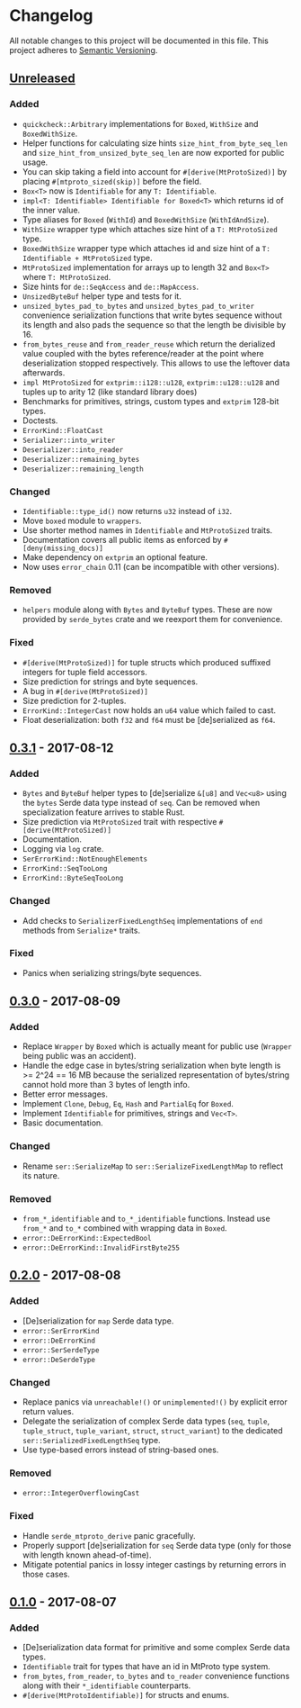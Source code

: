 # Changelog

All notable changes to this project will be documented in this file.
This project adheres to [Semantic Versioning](http://semver.org/).


## [Unreleased]

### Added

- `quickcheck::Arbitrary` implementations for `Boxed`, `WithSize` and `BoxedWithSize`.
- Helper functions for calculating size hints `size_hint_from_byte_seq_len` and `size_hint_from_unsized_byte_seq_len` are now exported for public usage.
- You can skip taking a field into account for `#[derive(MtProtoSized)]` by placing `#[mtproto_sized(skip)]` before the field.
- `Box<T>` now is `Identifiable` for any `T: Identifiable`.
- `impl<T: Identifiable> Identifiable for Boxed<T>` which returns id of the inner value.
- Type aliases for `Boxed` (`WithId`) and `BoxedWithSize` (`WithIdAndSize`).
- `WithSize` wrapper type which attaches size hint of a `T: MtProtoSized` type.
- `BoxedWithSize` wrapper type which attaches id and size hint of a `T: Identifiable + MtProtoSized` type.
- `MtProtoSized` implementation for arrays up to length 32 and `Box<T>` where `T: MtProtoSized`.
- Size hints for `de::SeqAccess` and `de::MapAccess`.
- `UnsizedByteBuf` helper type and tests for it.
- `unsized_bytes_pad_to_bytes` and `unsized_bytes_pad_to_writer` convenience serialization functions that write bytes sequence without its length and also pads the sequence so that the length be divisible by 16.
- `from_bytes_reuse` and `from_reader_reuse` which return the derialized value coupled with the bytes reference/reader at the point where deserialization stopped respectively. This allows to use the leftover data afterwards.
- `impl MtProtoSized` for `extprim::i128::u128`, `extprim::u128::u128` and tuples up to arity 12 (like standard library does)
- Benchmarks for primitives, strings, custom types and `extprim` 128-bit types.
- Doctests.
- `ErrorKind::FloatCast`
- `Serializer::into_writer`
- `Deserializer::into_reader`
- `Deserializer::remaining_bytes`
- `Deserializer::remaining_length`

### Changed

- `Identifiable::type_id()` now returns `u32` instead of `i32`.
- Move `boxed` module to `wrappers`.
- Use shorter method names in `Identifiable` and `MtProtoSized` traits.
- Documentation covers all public items as enforced by `#[deny(missing_docs)]`
- Make dependency on `extprim` an optional feature.
- Now uses `error_chain` 0.11 (can be incompatible with other versions).

### Removed

- `helpers` module along with `Bytes` and `ByteBuf` types. These are now provided by `serde_bytes` crate and we reexport them for convenience.

### Fixed

- `#[derive(MtProtoSized)]` for tuple structs which produced suffixed integers for tuple field accessors.
- Size prediction for strings and byte sequences.
- A bug in `#[derive(MtProtoSized)]`
- Size prediction for 2-tuples.
- `ErrorKind::IntegerCast` now holds an `u64` value which failed to cast.
- Float deserialization: both `f32` and `f64` must be [de]serialized as `f64`.


## [0.3.1] - 2017-08-12

### Added

- `Bytes` and `ByteBuf` helper types to [de]serialize `&[u8]` and `Vec<u8>` using the `bytes` Serde data type instead of `seq`. Can be removed when specialization feature arrives to stable Rust.
- Size prediction via `MtProtoSized` trait with respective `#[derive(MtProtoSized)]`
- Documentation.
- Logging via `log` crate.
- `SerErrorKind::NotEnoughElements`
- `ErrorKind::SeqTooLong`
- `ErrorKind::ByteSeqTooLong`

### Changed

- Add checks to `SerializerFixedLengthSeq` implementations of `end` methods from `Serialize*` traits.

### Fixed

- Panics when serializing strings/byte sequences.


## [0.3.0] - 2017-08-09

### Added

- Replace `Wrapper` by `Boxed` which is actually meant for public use (`Wrapper` being public was an accident).
- Handle the edge case in bytes/string serialization when byte length is >= 2^24 == 16 MB because the serialized representation of bytes/string cannot hold more than 3 bytes of length info.
- Better error messages.
- Implement `Clone`, `Debug`, `Eq`, `Hash` and `PartialEq` for `Boxed`.
- Implement `Identifiable` for primitives, strings and `Vec<T>`.
- Basic documentation.

### Changed

- Rename `ser::SerializeMap` to `ser::SerializeFixedLengthMap` to reflect its nature.

### Removed

- `from_*_identifiable` and `to_*_identifiable` functions. Instead use `from_*` and `to_*` combined with wrapping data in `Boxed`.
- `error::DeErrorKind::ExpectedBool`
- `error::DeErrorKind::InvalidFirstByte255`


## [0.2.0] - 2017-08-08

### Added

- [De]serialization for `map` Serde data type.
- `error::SerErrorKind`
- `error::DeErrorKind`
- `error::SerSerdeType`
- `error::DeSerdeType`

### Changed

- Replace panics via `unreachable!()` or `unimplemented!()` by explicit error return values.
- Delegate the serialization of complex Serde data types (`seq`, `tuple`, `tuple_struct`, `tuple_variant`, `struct`, `struct_variant`) to the dedicated `ser::SerializedFixedLengthSeq` type.
- Use type-based errors instead of string-based ones.

### Removed

- `error::IntegerOverflowingCast`

### Fixed

- Handle `serde_mtproto_derive` panic gracefully.
- Properly support [de]serialization for `seq` Serde data type (only for those with length known ahead-of-time).
- Mitigate potential panics in lossy integer castings by returning errors in those cases.


## [0.1.0] - 2017-08-07

### Added

- [De]serialization data format for primitive and some complex Serde data types.
- `Identifiable` trait for types that have an id in MtProto type system.
- `from_bytes`, `from_reader`, `to_bytes` and `to_reader` convenience functions along with their `*_identifiable` counterparts.
- `#[derive(MtProtoIdentifiable)]` for structs and enums.


[Unreleased]: https://github.com/hcpl/serde_mtproto/compare/v0.3.1...HEAD
[0.3.1]: https://github.com/hcpl/serde_mtproto/compare/v0.3.0...v0.3.1
[0.3.0]: https://github.com/hcpl/serde_mtproto/compare/v0.2.0...v0.3.0
[0.2.0]: https://github.com/hcpl/serde_mtproto/compare/v0.1.0...v0.2.0
[0.1.0]: https://github.com/hcpl/serde_mtproto/tree/v0.1.0
